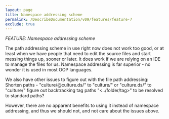 ```yaml
---
layout: page
title: Namespace addressing scheme
permalink: /DescribeDocumentation/v09/features/feature-7
exclude: true
---
```

_FEATURE: Namespace addressing scheme_

The path addressing scheme in use right now does not work too good, or at least when we have people that need to edit the source files and start messing things up, sooner or later. It does work if we are relying on an IDE to manage the files for us. Namespace addressing is far superior - no wonder it is used in most OOP languages.

We also have other issues to figure out with the file path addressing: Shorten paths - "culture/@culture.ds/" to "culture/" or "culture.ds/" to "culture/" figure out backtracking tag paths "<../folder/tag>" to be resolved to standard paths?

However, there are no apparent benefits to using it instead of namespace addressing, and thus we should not, and not care about the issues above.

